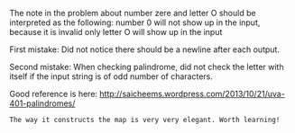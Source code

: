 The note in the problem about number zere and letter O should be interpreted as the following:
    number 0 will not show up in the input, because it is invalid
    only letter O will show up in the input

First mistake:
    Did not notice there should be a newline after each output.

Second mistake:
    When checking palindrome, did not check the letter with itself if the input string is of odd number of characters. 


Good reference is here:
    http://saicheems.wordpress.com/2013/10/21/uva-401-palindromes/
    
    The way it constructs the map is very very elegant. Worth learning!

